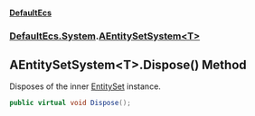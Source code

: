 #### [DefaultEcs](./index.md 'index')
### [DefaultEcs.System](./DefaultEcs-System.md 'DefaultEcs.System').[AEntitySetSystem&lt;T&gt;](./DefaultEcs-System-AEntitySetSystem-T-.md 'DefaultEcs.System.AEntitySetSystem&lt;T&gt;')
## AEntitySetSystem&lt;T&gt;.Dispose() Method
Disposes of the inner [EntitySet](./DefaultEcs-EntitySet.md 'DefaultEcs.EntitySet') instance.  
```csharp
public virtual void Dispose();
```
